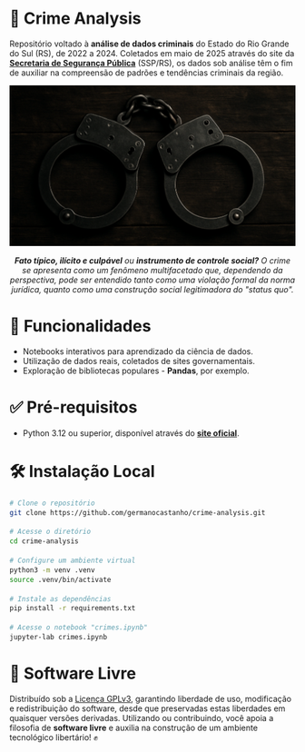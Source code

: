 # 🚨 Crime Analysis

Repositório voltado à **análise de dados criminais** do Estado do Rio Grande do Sul (RS), de 2022 a 2024. Coletados em maio de 2025 através do site da [**Secretaria de Segurança Pública**](https://www.ssp.rs.gov.br/dados-abertos) (SSP/RS), os dados sob análise têm o fim de auxiliar na compreensão de padrões e tendências criminais da região.

<div align="center">
  <img style="max-width: 100%; height: auto;" src="assets/handcuffs.png" alt="Handcuffs" />
  <p>
    <i><b>Fato típico, ilícito e culpável</b> ou <b>instrumento de controle social?</b> O crime se apresenta como um fenômeno multifacetado que, dependendo da perspectiva, pode ser entendido tanto como uma violação formal da norma jurídica, quanto como uma construção social legitimadora do "status quo".</i>
  </p>
</div>

# 🚀 Funcionalidades

- Notebooks interativos para aprendizado da ciência de dados.
- Utilização de dados reais, coletados de sites governamentais.
- Exploração de bibliotecas populares - **Pandas**, por exemplo.

# ✅ Pré-requisitos

- Python 3.12 ou superior, disponível através do [**site oficial**](https://www.python.org/downloads/).

# 🛠️ Instalação Local

```bash
# Clone o repositório
git clone https://github.com/germanocastanho/crime-analysis.git

# Acesse o diretório
cd crime-analysis

# Configure um ambiente virtual
python3 -m venv .venv
source .venv/bin/activate

# Instale as dependências
pip install -r requirements.txt

# Acesse o notebook "crimes.ipynb"
jupyter-lab crimes.ipynb
```

# 📜 Software Livre

Distribuído sob a [Licença GPLv3](LICENSE), garantindo liberdade de uso, modificação e redistribuição do software, desde que preservadas estas liberdades em quaisquer versões derivadas. Utilizando ou contribuindo, você apoia a filosofia de **software livre** e auxilia na construção de um ambiente tecnológico libertário! ✊
